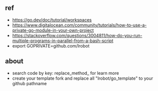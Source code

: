 

##  ref
* https://go.dev/doc/tutorial/workspaces
* https://www.digitalocean.com/community/tutorials/how-to-use-a-private-go-module-in-your-own-project
* https://stackoverflow.com/questions/3004811/how-do-you-run-multiple-programs-in-parallel-from-a-bash-script
* export GOPRIVATE=github.com/lrobot

## about

* search code by key: replace_method_ for learn more
* create your template fork and replace all "lrobot/go_template" to your github pathname 

